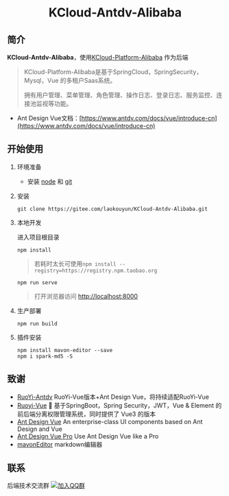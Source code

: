 <h1 align="center">KCloud-Antdv-Alibaba</h1>

## 简介

**KCloud-Antdv-Alibaba**，使用[KCloud-Platform-Alibaba](https://gitee.com/laokouyun/KCloud-Platform-Alibaba) 作为后端

> KCloud-Platform-Alibaba是基于SpringCloud，SpringSecurity，Mysql，Vue 的多租户Saas系统。
>
> 拥有用户管理、菜单管理、角色管理、操作日志、登录日志、服务监控、连接池监视等功能。

* Ant Design Vue文档：[https://www.antdv.com/docs/vue/introduce-cn](https://www.antdv.com/docs/vue/introduce-cn)



## 开始使用

1. 环境准备
   * 安装 [node](http://nodejs.org) 和 [git](https://git-scm.com)

2. 安装
   
   ```shell
   git clone https://gitee.com/laokouyun/KCloud-Antdv-Alibaba.git
   ```

3. 本地开发

   进入项目根目录

   ```shell
   npm install
   ```

   > 若耗时太长可使用`npm install --registry=https://registry.npm.taobao.org`

   ```shell
   npm run serve
   ```

   > 打开浏览器访问 [http://localhost:8000](http://localhost:8000/)

4. 生产部署
   ```shell
   npm run build
   ```
   
5. 插件安装
   ```shel
   npm install mavon-editor --save
   npm i spark-md5 -S
   ```
  
## 致谢
* [RuoYi-Antdv](https://gitee.com/fuzui/RuoYi-Antdv) RuoYi-Vue版本+Ant Design Vue，将持续适配RuoYi-Vue
* [Ruoyi-Vue](https://gitee.com/y_project/RuoYi-Vue) 🎉 基于SpringBoot，Spring Security，JWT，Vue & Element 的前后端分离权限管理系统，同时提供了 Vue3 的版本
* [Ant Design Vue](https://github.com/vueComponent/ant-design-vue) An enterprise-class UI components based on Ant Design and Vue
* [Ant Design Vue Pro](https://github.com/vueComponent/ant-design-vue-pro) Use Ant Design Vue like a Pro
* [mavonEditor](https://github.com/hinesboy/mavonEditor) markdown编辑器

## 联系
后端技术交流群 [![加入QQ群](https://img.shields.io/badge/Q群-218686225-blue.svg)](https://qm.qq.com/cgi-bin/qm/qr?k=WFANTXDEjrDw6UxsrRFCv_rQsEu6LTxH&jump_from=webapi)


